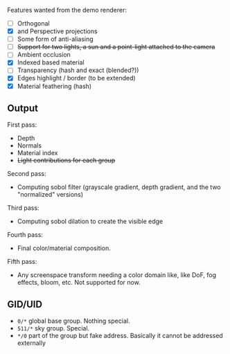 Features wanted from the demo renderer:

- [ ] Orthogonal
- [x] and Perspective projections
- [ ] Some form of anti-aliasing
- [ ] ~~Support for two lights, a sun and a point-light attached to the camera~~
- [ ] Ambient occlusion
- [x] Indexed based material
- [ ] Transparency (hash and exact (blended?))
- [x] Edges highlight / border (to be extended)
- [x] Material feathering (hash)

## Output

First pass:

- Depth
- Normals
- Material index
- ~~Light contributions for each group~~

Second pass:

- Computing sobol filter (grayscale gradient, depth gradient, and the two "normalized" versions)

Third pass:

- Computing sobol dilation to create the visible edge

Fourth pass:

- Final color/material composition.

Fifth pass:

- Any screenspace transform needing a color domain like, like DoF, fog effects, bloom, etc. Not supported for now.

## GID/UID

- `0/*` global base group. Nothing special.
- `511/*` sky group. Special.
- `*/0` part of the group but fake address. Basically it cannot be addressed externally
